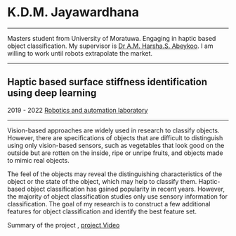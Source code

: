 # K.D.M. Jayawardhana
---

Masters student from University of Moratuwa. Engaging in haptic based object classification. My supervisor is [Dr A.M. Harsha.S. Abeykoo](https://harsha-haptics.org/). I am willing to work until robots extrapolate the market. 

---

## Haptic based surface stiffness identification using deep learning 

2019 - 2022 [Robotics and automation laboratory](https://uom.lk/elect/lab-facilities/robotics-and-automation-laboratory)

---

Vision-based approaches are widely used in research to classify objects. However, there are specifications of objects that are difficult to distinguish using only vision-based sensors, such as vegetables that look good on the outside but are rotten on the inside, ripe or unripe fruits, and objects made to mimic real objects.

The feel of the objects may reveal the distinguishing characteristics of the object or the state of the object, which may help to classify them. Haptic-based object classification has gained popularity in recent years. However, the majority of object classification studies only use sensory information for classification. The goal of my research is to construct a few additional features for object classification and identify the best feature set.



Summary of the project , [project Video](https://youtu.be/tn_LN6VYbTo) 






<!--
**malithjkd/malithjkd** is a ✨ _special_ ✨ repository because its `README.md` (this file) appears on your GitHub profile.

Here are some ideas to get you started:

- 🔭 I’m currently working on ...
- 🌱 I’m currently learning ...
- 👯 I’m looking to collaborate on ...
- 🤔 I’m looking for help with ...
- 💬 Ask me about ...
- 📫 How to reach me: ...
- 😄 Pronouns: ...
- ⚡ Fun fact: ...
-->
